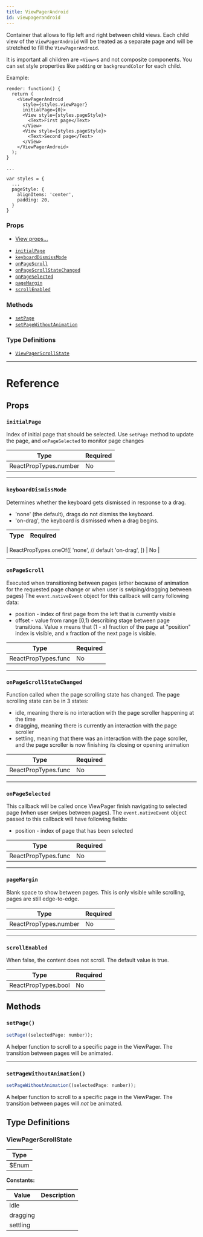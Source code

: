 ```yaml
---
title: ViewPagerAndroid
id: viewpagerandroid
---
```


Container that allows to flip left and right between child views. Each child view of the `ViewPagerAndroid` will be treated as a separate page and will be stretched to fill the `ViewPagerAndroid`.

It is important all children are `<View>`s and not composite components. You can set style properties like `padding` or `backgroundColor` for each child.

Example:

```
render: function() {
  return (
    <ViewPagerAndroid
      style={styles.viewPager}
      initialPage={0}>
      <View style={styles.pageStyle}>
        <Text>First page</Text>
      </View>
      <View style={styles.pageStyle}>
        <Text>Second page</Text>
      </View>
    </ViewPagerAndroid>
  );
}

...

var styles = {
  ...
  pageStyle: {
    alignItems: 'center',
    padding: 20,
  }
}
```

### Props

- [View props...](view.md#props)

* [`initialPage`](viewpagerandroid.md#initialpage)
* [`keyboardDismissMode`](viewpagerandroid.md#keyboarddismissmode)
* [`onPageScroll`](viewpagerandroid.md#onpagescroll)
* [`onPageScrollStateChanged`](viewpagerandroid.md#onpagescrollstatechanged)
* [`onPageSelected`](viewpagerandroid.md#onpageselected)
* [`pageMargin`](viewpagerandroid.md#pagemargin)
* [`scrollEnabled`](viewpagerandroid.md#scrollenabled)

### Methods

- [`setPage`](viewpagerandroid.md#setpage)
- [`setPageWithoutAnimation`](viewpagerandroid.md#setpagewithoutanimation)

### Type Definitions

- [`ViewPagerScrollState`](viewpagerandroid.md#viewpagerscrollstate)

---

# Reference

## Props

### `initialPage`

Index of initial page that should be selected. Use `setPage` method to update the page, and `onPageSelected` to monitor page changes

| Type                  | Required |
| --------------------- | -------- |
| ReactPropTypes.number | No       |

---

### `keyboardDismissMode`

Determines whether the keyboard gets dismissed in response to a drag.

- 'none' (the default), drags do not dismiss the keyboard.
- 'on-drag', the keyboard is dismissed when a drag begins.

| Type | Required |
| ---- | -------- |


| ReactPropTypes.oneOf([ 'none', // default 'on-drag', ]) | No |

---

### `onPageScroll`

Executed when transitioning between pages (ether because of animation for the requested page change or when user is swiping/dragging between pages) The `event.nativeEvent` object for this callback will carry following data:

- position - index of first page from the left that is currently visible
- offset - value from range [0,1) describing stage between page transitions. Value x means that (1 - x) fraction of the page at "position" index is visible, and x fraction of the next page is visible.

| Type                | Required |
| ------------------- | -------- |
| ReactPropTypes.func | No       |

---

### `onPageScrollStateChanged`

Function called when the page scrolling state has changed. The page scrolling state can be in 3 states:

- idle, meaning there is no interaction with the page scroller happening at the time
- dragging, meaning there is currently an interaction with the page scroller
- settling, meaning that there was an interaction with the page scroller, and the page scroller is now finishing its closing or opening animation

| Type                | Required |
| ------------------- | -------- |
| ReactPropTypes.func | No       |

---

### `onPageSelected`

This callback will be called once ViewPager finish navigating to selected page (when user swipes between pages). The `event.nativeEvent` object passed to this callback will have following fields:

- position - index of page that has been selected

| Type                | Required |
| ------------------- | -------- |
| ReactPropTypes.func | No       |

---

### `pageMargin`

Blank space to show between pages. This is only visible while scrolling, pages are still edge-to-edge.

| Type                  | Required |
| --------------------- | -------- |
| ReactPropTypes.number | No       |

---

### `scrollEnabled`

When false, the content does not scroll. The default value is true.

| Type                | Required |
| ------------------- | -------- |
| ReactPropTypes.bool | No       |

## Methods

### `setPage()`

```jsx
setPage((selectedPage: number));
```

A helper function to scroll to a specific page in the ViewPager. The transition between pages will be animated.

---

### `setPageWithoutAnimation()`

```jsx
setPageWithoutAnimation((selectedPage: number));
```

A helper function to scroll to a specific page in the ViewPager. The transition between pages will _not_ be animated.

## Type Definitions

### ViewPagerScrollState

| Type   |
| ------ |
| \$Enum |

**Constants:**

| Value    | Description |
| -------- | ----------- |
| idle     |             |
| dragging |             |
| settling |             |
